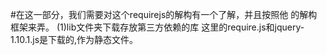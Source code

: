 #在这一部分，我们需要对这个requirejs的解构有一个了解，并且按照他
的解构框架来弄。
(1)lib文件夹下载存放第三方依赖的库
这里的require.js和jquery-1.10.1.js是下载的,作为静态文件。











